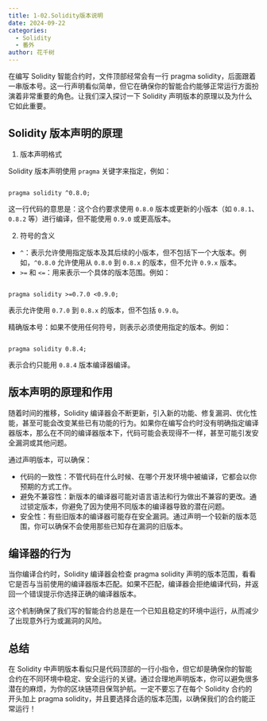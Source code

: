 ```yaml
---
title: 1-02.Solidity版本说明
date: 2024-09-22
categories: 
  - Solidity
  - 番外
author: 花千树
---
```




在编写 Solidity 智能合约时，文件顶部经常会有一行 pragma solidity，后面跟着一串版本号。<!-- more -->这一行声明看似简单，但它在确保你的智能合约能够正常运行方面扮演着非常重要的角色。让我们深入探讨一下 Solidity 声明版本的原理以及为什么它如此重要。

## Solidity 版本声明的原理

1. 版本声明格式

Solidity 版本声明使用 `pragma` 关键字来指定，例如：

```solidity

pragma solidity ^0.8.0;

```

这一行代码的意思是：这个合约要求使用 `0.8.0` 版本或更新的小版本（如 `0.8.1`、`0.8.2` 等）进行编译，但不能使用 `0.9.0` 或更高版本。

2. 符号的含义

- `^`：表示允许使用指定版本及其后续的小版本，但不包括下一个大版本。例如，`^0.8.0` 允许使用从 `0.8.0` 到 `0.8.x` 的版本，但不允许 `0.9.x` 版本。
- `>=` 和 `<=`：用来表示一个具体的版本范围。例如：

```solidity

pragma solidity >=0.7.0 <0.9.0;

```

表示允许使用 `0.7.0` 到 `0.8.x` 的版本，但不包括 `0.9.0`。

精确版本号：如果不使用任何符号，则表示必须使用指定的版本。例如：

```solidity

pragma solidity 0.8.4;

```

表示合约只能用 `0.8.4` 版本编译器编译。

## 版本声明的原理和作用

随着时间的推移，Solidity 编译器会不断更新，引入新的功能、修复漏洞、优化性能，甚至可能会改变某些已有功能的行为。如果你在编写合约时没有明确指定编译器版本，那么在不同的编译器版本下，代码可能会表现得不一样，甚至可能引发安全漏洞或其他问题。

通过声明版本，可以确保：

- 代码的一致性：不管代码在什么时候、在哪个开发环境中被编译，它都会以你预期的方式工作。
- 避免不兼容性：新版本的编译器可能对语言语法和行为做出不兼容的更改。通过锁定版本，你避免了因为使用不同版本的编译器导致的潜在问题。
- 安全性：有些旧版本的编译器可能存在安全漏洞。通过声明一个较新的版本范围，你可以确保不会使用那些已知存在漏洞的旧版本。

## 编译器的行为

当你编译合约时，Solidity 编译器会检查 pragma solidity 声明的版本范围，看看它是否与当前使用的编译器版本匹配。如果不匹配，编译器会拒绝编译代码，并返回一个错误提示你选择正确的编译器版本。

这个机制确保了我们写的智能合约总是在一个已知且稳定的环境中运行，从而减少了出现意外行为或漏洞的风险。

## 总结

在 Solidity 中声明版本看似只是代码顶部的一行小指令，但它却是确保你的智能合约在不同环境中稳定、安全运行的关键。通过合理地声明版本，你可以避免很多潜在的麻烦，为你的区块链项目保驾护航。一定不要忘了在每个 Solidity 合约的开头加上 pragma solidity，并且要选择合适的版本范围，以确保我们的合约能正常运行！



